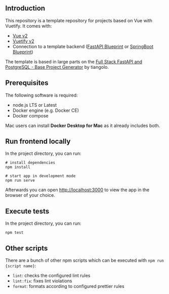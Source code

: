 ## Introduction

This repository is a template repository for projects based on Vue with Vuetify. It comes with:

* [Vue v2](https://vuejs.org/)
* [Vuetify v2](https://vuetifyjs.com/en/)
* Connection to a template backend ([FastAPI Blueprint](https://github.com/DanielW1987/fast-api-blueprint) or [SpringBoot Blueprint](https://github.com/DanielW1987/spring-boot-blueprint))

The template is based in large parts on the [Full Stack FastAPI and PostgreSQL - Base Project Generator](https://github.com/tiangolo/full-stack-fastapi-postgresql) by tiangolo.

## Prerequisites

The following software is required:

- node.js LTS or Latest
- Docker engine (e.g. Docker CE)
- Docker compose

Mac users can install **Docker Desktop for Mac** as it already includes both.

## Run frontend locally

In the project directory, you can run:

```shell
# install dependencies
npm install

# start app in development mode
npm run serve
````

Afterwards you can open [http://localhost:3000](http://localhost:3000) to view the app in the browser of your choice.

## Execute tests

In the project directory, you can run:

```shell
npm test
```

## Other scripts

There are a bunch of other npm scripts which can be executed with `npm run {script name}`:

- `lint`: checks the configured lint rules
- `lint:fix`: fixes lint violations
- `format`: formats according to configured prettier rules
